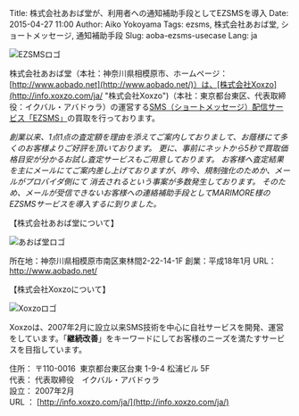 Title: 株式会社あおば堂が、利用者への通知補助手段としてEZSMSを導入
Date: 2015-04-27 11:00
Author: Aiko Yokoyama
Tags: ezsms, 株式会社あおば堂, ショートメッセージ, 通知補助手段
Slug: aoba-ezsms-usecase
Lang: ja

![EZSMSロゴ]({filename}/images/ezsms_logo1.png)

株式会社あおば堂（本社：神奈川県相模原市、ホームページ：[http://www.aobado.net](http://www.aobado.net/)）は、[株式会社Xoxzo](http://info.xoxzo.com/ja/ "株式会社Xoxzo")（本社：東京都台東区、代表取締役：イクバル・アバドゥラ）の運営する[SMS（ショートメッセージ）配信サービス「EZSMS」](https://www.ezsms.biz/ja/ "SMS配信サービス「EZSMS」")の買取を行っております。

*創業以来、1点1点の査定額を理由を添えてご案内しておりまして、お蔭様にて多くのお客様よりご好評を頂いております。
更に、事前にネットから5秒で買取価格目安が分かるお試し査定サービスもご用意しております。
お客様へ査定結果を主にメールにてご案内差し上げておりますが、昨今、規制強化のためか、メールがプロバイダ側にて 消去されるという事案が多数発生しております。
そのため、メールが受信できないお客様への連絡補助手段としてMARIMORE様のEZSMSサービスを導入するに到りました。*

【株式会社あおば堂について】

![あおば堂ロゴ]({filename}/images/client-logos/aobado-logo.gif "あおば堂ロゴ")

所在地：神奈川県相模原市南区東林間2-22-14-1F
創業：平成18年1月
URL：<http://www.aobado.net/>

【株式会社Xoxzoについて】

![Xoxzoロゴ]({filename}/images/xoxzo-logo-02.png)

Xoxzoは、2007年2月に設立以来SMS技術を中心に自社サービスを開発、運営をしています。「**継続改善**」をキーワードにしてお客様のニーズを満たすサービスを目指しています。

住所： 〒110-0016  東京都台東区台東 1-9-4 松浦ビル 5F  
代表： 代表取締役　イクバル・アバドゥラ  
設立： 2007年2月  
URL ： [http://info.xoxzo.com/ja/](http://info.xoxzo.com/ja/)

